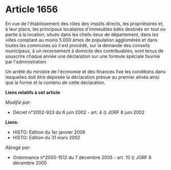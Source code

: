 # Article 1656

En vue de l'établissement des rôles des impôts directs, les propriétaires et, à leur place, les principaux locataires
d'immeubles bâtis destinés en tout ou partie à la location, situés dans les chefs-lieux de département, dans les villes
comptant au moins 5.000 âmes de population agglomérée et dans toutes les communes où il est procédé, sur la demande des
conseils municipaux, à un recensement à domicile des contribuables, sont tenus de souscrire chaque année une déclaration sur
une formule spéciale fournie par l'administration.

Un arrêté du ministre de l'économie et des finances fixe les conditions dans lesquelles doit être déposée la déclaration
prévue au premier alinéa ainsi que la forme et le contenu de cette déclaration.

**Liens relatifs à cet article**

_Modifié par_:

  - Décret n°2002-923 du 6 juin 2002 - art. 4 () JORF 8 juin 2002

**Liens**:

  - HISTO: Edition du 1er janvier 2006
  - HISTO: Edition du 31 mars 2002

_Abrogé par_:

  - Ordonnance n°2005-1512 du 7 décembre 2005 - art. 10 () JORF 8 décembre 2005
